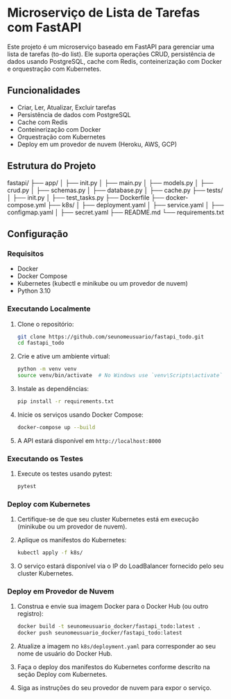 # Microserviço de Lista de Tarefas com FastAPI

Este projeto é um microserviço baseado em FastAPI para gerenciar uma lista de tarefas (to-do list). Ele suporta operações CRUD, persistência de dados usando PostgreSQL, cache com Redis, conteinerização com Docker e orquestração com Kubernetes.

## Funcionalidades

- Criar, Ler, Atualizar, Excluir tarefas
- Persistência de dados com PostgreSQL
- Cache com Redis
- Conteinerização com Docker
- Orquestração com Kubernetes
- Deploy em um provedor de nuvem (Heroku, AWS, GCP)

## Estrutura do Projeto
fastapi/
├── app/
│ ├── init.py
│ ├── main.py
│ ├── models.py
│ ├── crud.py
│ ├── schemas.py
│ ├── database.py
│ ├── cache.py
├── tests/
│ ├── init.py
│ ├── test_tasks.py
├── Dockerfile
├── docker-compose.yml
├── k8s/
│ ├── deployment.yaml
│ ├── service.yaml
│ ├── configmap.yaml
│ ├── secret.yaml
├── README.md
└── requirements.txt


## Configuração

### Requisitos

- Docker
- Docker Compose
- Kubernetes (kubectl e minikube ou um provedor de nuvem)
- Python 3.10

### Executando Localmente

1. Clone o repositório:
    ```bash
    git clone https://github.com/seunomeusuario/fastapi_todo.git
    cd fastapi_todo
    ```

2. Crie e ative um ambiente virtual:
    ```bash
    python -m venv venv
    source venv/bin/activate  # No Windows use `venv\Scripts\activate`
    ```

3. Instale as dependências:
    ```bash
    pip install -r requirements.txt
    ```

4. Inicie os serviços usando Docker Compose:
    ```bash
    docker-compose up --build
    ```

5. A API estará disponível em `http://localhost:8000`

### Executando os Testes

1. Execute os testes usando pytest:
    ```bash
    pytest
    ```

### Deploy com Kubernetes

1. Certifique-se de que seu cluster Kubernetes está em execução (minikube ou um provedor de nuvem).

2. Aplique os manifestos do Kubernetes:
    ```bash
    kubectl apply -f k8s/
    ```

3. O serviço estará disponível via o IP do LoadBalancer fornecido pelo seu cluster Kubernetes.

### Deploy em Provedor de Nuvem

1. Construa e envie sua imagem Docker para o Docker Hub (ou outro registro):
    ```bash
    docker build -t seunomeusuario_docker/fastapi_todo:latest .
    docker push seunomeusuario_docker/fastapi_todo:latest
    ```

2. Atualize a imagem no `k8s/deployment.yaml` para corresponder ao seu nome de usuário do Docker Hub.

3. Faça o deploy dos manifestos do Kubernetes conforme descrito na seção Deploy com Kubernetes.

4. Siga as instruções do seu provedor de nuvem para expor o serviço.
